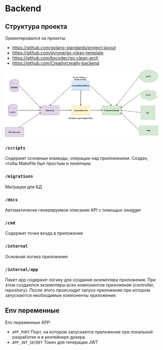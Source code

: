 # Backend

## Структура проекта

Ориентировался на проекты:
+ https://github.com/golang-standards/project-layout
+ https://github.com/evrone/go-clean-template
+ https://github.com/bxcodec/go-clean-arch
+ https://github.com/Creatly/creatly-backend


![backend-clean-arch](./backend-clean-arch.png)

### `/scripts`

Содержит основные команды, операции над приложением. Создан, чтобы Makefile был простым и понятным

### `/migrations`

Миграции для БД

### `/docs`

Автоматически генерируемое описание API с помощью swagger

### `/cmd`

Содержит точки входа в приложение

### `/internal`

Основная логика приложения

### `/internal/app`

Пакет app содержит логику для создания экземпляра приложения.
При этом создаются экземпляры всех компонентов приложения (controller, repository).
После этого происходит запуск приложения при котором запускаются необходимые компоненты приложения.

## Env переменные

Env переменные APP:
+ `APP_PORT` Порт, на котором запускается приложение при локальной разработке и в контейнере докера.
+ `APP_JWT_SECRET` Токен для генерации JWT